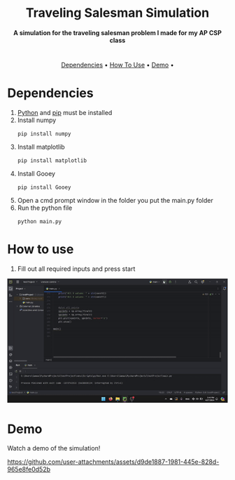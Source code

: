 <h1 align="center">Traveling Salesman Simulation</h1>

<h4 align="center">A simulation for the traveling salesman problem I made for my AP CSP class</h4>


<h1></h1>

<p align="center">
  <a href="#dependencies">Dependencies</a> •
  <a href="#how-to-use">How To Use</a> • 
  <a href="#demo">Demo</a> •
</p>

# **Dependencies**
  1. [Python](https://www.python.org/) and [pip](https://pip.pypa.io/en/stable/installation/) must be installed
  2. Install numpy
     ```
     pip install numpy
     ```
  4. Install matplotlib
     ```
     pip install matplotlib
     ```
  5. Install Gooey
     ```
     pip install Gooey
     ```
  6. Open a cmd prompt window in the folder you put the main.py folder
  7. Run the python file
     ```
     python main.py
     ```

# **How to use**
  1. Fill out all required inputs and press start

  ![putininputsgif](https://github.com/Jstn1321/CSP-Project/blob/main/ReadMeFIles/HowToUseVid.gif)

# **Demo**

Watch a demo of the simulation!

https://github.com/user-attachments/assets/d9de1887-1981-445e-828d-965e8fe0d52b
